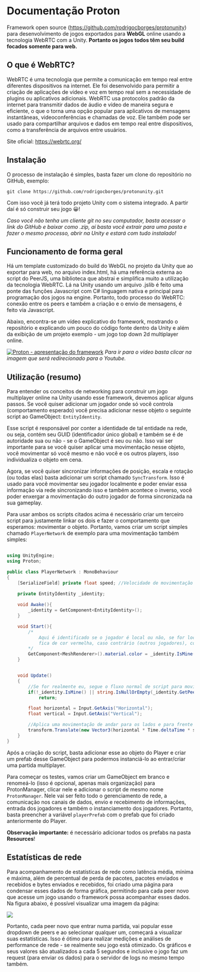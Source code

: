 
# Documentação Proton

Framework open source (<https://github.com/rodrigocborges/protonunity>) para desenvolvimento de jogos exportados 
para **WebGL** online usando a tecnologia WebRTC com a Unity. **Portanto os jogos todos têm seu build focados somente 
para web.**

## O que é WebRTC?
WebRTC é uma tecnologia que permite a comunicação em tempo real entre diferentes dispositivos na internet. Ele foi desenvolvido para permitir a criação de aplicações de vídeo e voz em tempo real sem a necessidade de plugins ou aplicativos adicionais. WebRTC usa protocolos padrão da internet para transmitir dados de áudio e vídeo de maneira segura e eficiente, o que o torna uma opção popular para aplicativos de mensagens instantâneas, videoconferências e chamadas de voz. Ele também pode ser usado para compartilhar arquivos e dados em tempo real entre dispositivos, como a transferência de arquivos entre usuários.

Site oficial: <https://webrtc.org/>

## Instalação
O processo de instalação é simples, basta fazer um clone do repositório no GitHub, exemplo:

`git clone https://github.com/rodrigocborges/protonunity.git`

Com isso você já terá todo projeto Unity com o sistema integrado. A partir daí é só construir seu jogo 😀!

*Caso você não tenha um cliente git no seu computador, basta acessar o link do GitHub e baixar como .zip, aí basta você extrair para uma pasta e fazer o mesmo processo, abrir na Unity e estará com tudo instalado!*

## Funcionamento de forma geral
Há um template customizado do build do WebGL no projeto da Unity que ao exportar para web, no arquivo index.html, há uma referência externa ao script
do PeerJS, uma biblioteca que abstrai e simplifica muito a utilização da tecnologia WebRTC. Lá na Unity usando um arquivo .jslib é feito
uma ponte das funções Javascript com C# linguagem nativa e principal para programação dos jogos na engine. Portanto, todo processo
do WebRTC: conexão entre os peers e também a criação e o envio de mensagens, é feito via Javascript.

Abaixo, encontra-se um vídeo explicativo do framework, mostrando o repositório e explicando um pouco do código fonte dentro da Unity e além da exibição de um projeto exemplo - um jogo top down 2d multiplayer online.

[![Proton - apresentação do framework](https://imgur.com/49RleRV.png)](https://www.youtube.com/watch?v=KQkge2E_VZk)
*Para ir para o vídeo basta clicar na imagem que será redirecionado para o Youtube.*

## Utilização (resumo)

Para entender os conceitos de networking para construir um jogo multiplayer online na Unity usando esse framework, devemos aplicar alguns passos. Se você quiser adicionar um jogador onde só você controla (comportamento esperado) você precisa adicionar nesse objeto o seguinte script ao GameObject: `EntityIdentity`.

Esse script é responsável por conter a identidade de tal entidade na rede, ou seja, contém seu GUID (identificador único global) e também se é de autoridade sua ou não - se o GameObject é seu ou não. Isso vai ser importante para se você quiser aplicar uma movimentação nesse objeto, você movimentar só você mesmo e não você e os outros players, isso individualiza o objeto em cena.

Agora, se você quiser sincronizar informações de posição, escala e rotação (ou todas elas) basta adicionar um script chamado `SyncTransform`. Isso é usado para você movimentar seu jogador localmente e poder enviar essa informação via rede sincronizando isso e também acontece o inverso, você poder enxergar a movimentação do outro jogador de forma sincronizada na sua gameplay. 

Para usar ambos os scripts citados acima é necessário criar um terceiro script para justamente linkar os dois e fazer o comportamento que esperamos: movimentar o objeto. Portanto, vamos criar um script simples chamado `PlayerNetwork` de exemplo para uma movimentação também simples:

```csharp

using UnityEngine;
using Proton;

public class PlayerNetwork : MonoBehaviour
{
    [SerializeField] private float speed; //Velocidade de movimentação do jogador

    private EntityIdentity _identity;
    
    void Awake(){
        _identity = GetComponent<EntityIdentity>();
    }

    void Start(){
        /*
            Aqui é identificado se o jogador é local ou não, se for local (se for de autoridade minha) 
            fica de cor vermelha, caso contrário (outros jogadores), cor azul.
        */
        GetComponent<MeshRenderer>().material.color = _identity.IsMine() ? Color.red : Color.blue;
    }


    void Update()
    {
        //Se for realmente eu, segue o fluxo normal de script para movimentar apenas eu
        if(!_identity.IsMine() || string.IsNullOrEmpty(_identity.GetPeerID()))
            return;

        float horizontal = Input.GetAxis("Horizontal");
        float vertical = Input.GetAxis("Vertical");

        //Aplica uma movimentação de andar para os lados e para frente e para trás
        transform.Translate(new Vector3(horizontal * Time.deltaTime * speed, 0, vertical * Time.deltaTime * speed));
    }
}

```

Após a criação do script, basta adicionar esse ao objeto do Player e criar um prefab desse GameObject para podermos instanciá-lo ao entrar/criar uma partida multiplayer. 

Para começar os testes, vamos criar um GameObject em branco e renomeá-lo (isso é opcional, apenas mais organização) para ProtonManager, clicar nele e adicionar o script de mesmo nome `ProtonManager`. Nele vai ser feito todo o gerenciamento de rede, a comunicação nos canais de dados, envio e recebimento de informações, entrada dos jogadores e também o instanciamento dos jogadores. Portanto, basta preencher a variável `playerPrefab` com o prefab que foi criado anteriormente do Player. 

**Observação importante:** é necessário adicionar todos os prefabs na pasta **Resources**!

## Estatísticas de rede

Para acompanhamento de estatísticas de rede como latência média, mínima e máxima, além de percentual de perda de pacotes, pacotes enviados e recebidos e bytes enviados e recebidos, foi criado uma página para condensar esses dados de forma gráfica, permitindo para cada peer novo que acesse um jogo usando o framework possa acompanhar esses dados. Na figura abaixo, é possível visualizar uma imagem da página:

![](https://imgur.com/tWNEM5p.png)

Portanto, cada peer novo que entrar numa partida, vai popular esse dropdown de peers e ao selecionar qualquer um, começará a visualizar suas estatísticas. Isso é ótimo para realizar medições e análises de performance de rede - se realmente seu jogo está otimizado. Os gráficos e seus valores são atualizados a cada 5 segundos e inclusive o jogo faz um request (para enviar os dados) para o servidor de logs no mesmo tempo também.